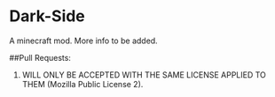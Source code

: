 # Dark-Side
A minecraft mod. More info to be added.

##Pull Requests:
1. WILL ONLY BE ACCEPTED WITH THE SAME LICENSE APPLIED TO THEM (Mozilla Public License 2).
